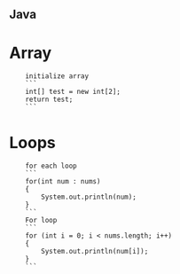 ## Java

# Array
        initialize array 
        ```
        int[] test = new int[2];
        return test;
        ```
# Loops 
        for each loop
        ``` 
        for(int num : nums)
        {
            System.out.println(num);
        }
        ```
        For loop
        ```
        for (int i = 0; i < nums.length; i++)
        {
            System.out.println(num[i]);
        }
        ```